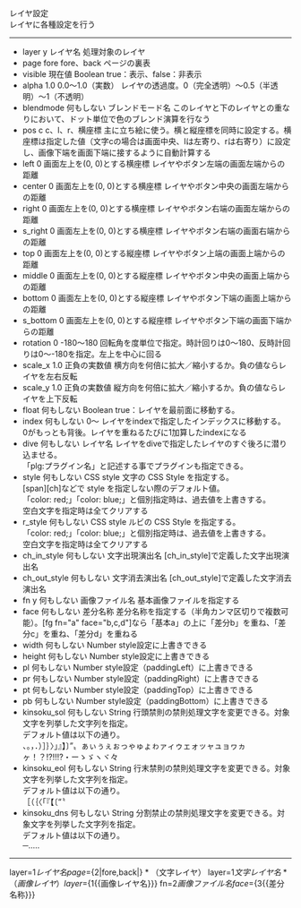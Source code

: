 レイヤ設定  
レイヤに各種設定を行う

***
- layer	y		レイヤ名	処理対象のレイヤ
- page		fore	fore、back	ページの裏表
- visible		現在値	Boolean	true：表示、false：非表示
- alpha		1.0	0.0〜1.0（実数）	レイヤの透過度。0（完全透明）〜0.5（半透明）〜1（不透明）
- blendmode		何もしない	ブレンドモード名	このレイヤと下のレイヤとの重なりにおいて、ドット単位で色のブレンド演算を行なう
- pos		c	c、l、r、横座標	主に立ち絵に使う。横と縦座標を同時に設定する。横座標は指定した値（文字cの場合は画面中央、lは左寄り、rは右寄り）に設定し、画像下端を画面下端に接するように自動計算する
- left		0	画面左上を(0, 0)とする横座標	レイヤやボタン左端の画面左端からの距離
- center		0	画面左上を(0, 0)とする横座標	レイヤやボタン中央の画面左端からの距離
- right		0	画面左上を(0, 0)とする横座標	レイヤやボタン右端の画面左端からの距離
- s_right		0	画面左上を(0, 0)とする横座標	レイヤやボタン右端の画面右端からの距離
- top		0	画面左上を(0, 0)とする縦座標	レイヤやボタン上端の画面上端からの距離
- middle		0	画面左上を(0, 0)とする縦座標	レイヤやボタン中央の画面上端からの距離
- bottom		0	画面左上を(0, 0)とする縦座標	レイヤやボタン下端の画面上端からの距離
- s_bottom		0	画面左上を(0, 0)とする縦座標	レイヤやボタン下端の画面下端からの距離
- rotation		0	-180〜180	回転角を度単位で指定。時計回りは0～180、反時計回りは0～-180を指定。左上を中心に回る
- scale_x		1.0	正負の実数値	横方向を何倍に拡大／縮小するか。負の値ならレイヤを左右反転
- scale_y		1.0	正負の実数値	縦方向を何倍に拡大／縮小するか。負の値ならレイヤを上下反転
- float		何もしない	Boolean	true：レイヤを最前面に移動する。
- index		何もしない	0〜	レイヤをindexで指定したインデックスに移動する。<br/>0がもっとも背後。レイヤを重ねるたびに1加算したindexになる
- dive		何もしない	レイヤ名	レイヤをdiveで指定したレイヤのすぐ後ろに潜り込ませる。<br/>「plg:プラグイン名」と記述する事でプラグインも指定できる。
- style		何もしない	CSS style	文字の CSS Style を指定する。<br/>[span][ch]などで style を指定しない際のデフォルト値。<br/>「color: red;」「color: blue;」と個別指定時は、過去値を上書きする。<br/>空白文字を指定時は全てクリアする
- r_style		何もしない	CSS style	ルビの CSS Style を指定する。<br/>「color: red;」「color: blue;」と個別指定時は、過去値を上書きする。<br/>空白文字を指定時は全てクリアする
- ch_in_style		何もしない	文字出現演出名	[ch_in_style]で定義した文字出現演出名
- ch_out_style		何もしない	文字消去演出名	[ch_out_style]で定義した文字消去演出名
- fn	y	何もしない	画像ファイル名	基本画像ファイルを指定する
- face		何もしない	差分名称	差分名称を指定する（半角カンマ区切りで複数可能）。[fg fn="a" face="b,c,d"]なら「基本a」の上に「差分b」を重ね、「差分c」を重ね、「差分d」を重ねる
- width		何もしない	Number	style設定に上書きできる
- height		何もしない	Number	style設定に上書きできる
- pl		何もしない	Number	style設定（paddingLeft）に上書きできる
- pr		何もしない	Number	style設定（paddingRight）に上書きできる
- pt		何もしない	Number	style設定（paddingTop）に上書きできる
- pb		何もしない	Number	style設定（paddingBottom）に上書きできる
- kinsoku_sol		何もしない	String	行頭禁則の禁則処理文字を変更できる。対象文字を列挙した文字列を指定。<br/>デフォルト値は以下の通り。<br/>、。，．）］｝〉」』】〕”〟ぁぃぅぇぉっゃゅょゎァィゥェォッャュョヮヵヶ！？!?‼⁉・ーゝゞヽヾ々
- kinsoku_eol		何もしない	String	行末禁則の禁則処理文字を変更できる。対象文字を列挙した文字列を指定。<br/>デフォルト値は以下の通り。<br/>［（｛〈「『【〔“〝
- kinsoku_dns		何もしない	String	分割禁止の禁則処理文字を変更できる。対象文字を列挙した文字列を指定。<br/>デフォルト値は以下の通り。<br/>─‥…

***
layer=${1{{レイヤ名}}} page=${2|fore,back|}
*
（文字レイヤ）	layer=${1{{文字レイヤ名}}}
*
（画像レイヤ）	layer=${1{{画像レイヤ名}}} fn=${2{{画像ファイル名}}} face=${3{{差分名称}}}

